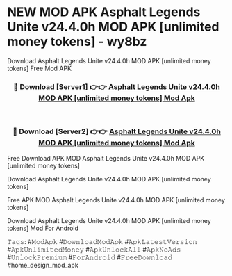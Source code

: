 # NEW MOD APK Asphalt Legends Unite v24.4.0h MOD APK [unlimited money tokens] - wy8bz
Download Asphalt Legends Unite v24.4.0h MOD APK [unlimited money tokens] Free Mod APK

<div align="center">
<h3>🔴 Download [Server1] 👉👉 <a href="https://apk-comot.site?title=Asphalt_Legends_Unite_v24.4.0h_MOD_APK_[unlimited_money_tokens]">Asphalt Legends Unite v24.4.0h MOD APK [unlimited money tokens] Mod Apk</a></h3><br>

<h3>🔴 Download [Server2] 👉👉 <a href="https://apk-comot.site?title=Asphalt_Legends_Unite_v24.4.0h_MOD_APK_[unlimited_money_tokens]">Asphalt Legends Unite v24.4.0h MOD APK [unlimited money tokens] Mod Apk</a></h3>
</div>


Free Download APK MOD Asphalt Legends Unite v24.4.0h MOD APK [unlimited money tokens]

Download Asphalt Legends Unite v24.4.0h MOD APK [unlimited money tokens] 

Free APK MOD Asphalt Legends Unite v24.4.0h MOD APK [unlimited money tokens] 

Download Asphalt Legends Unite v24.4.0h MOD APK [unlimited money tokens] Mod For Android

𝚃𝚊𝚐𝚜: #𝙼𝚘𝚍𝙰𝚙𝚔 #𝙳𝚘𝚠𝚗𝚕𝚘𝚊𝚍𝙼𝚘𝚍𝙰𝚙𝚔 #𝙰𝚙𝚔𝙻𝚊𝚝𝚎𝚜𝚝𝚅𝚎𝚛𝚜𝚒𝚘𝚗 #𝙰𝚙𝚔𝚄𝚗𝚕𝚒𝚖𝚒𝚝𝚎𝚍𝙼𝚘𝚗𝚎𝚢 #𝙰𝚙𝚔𝚄𝚗𝚕𝚘𝚌𝚔𝙰𝚕𝚕 #𝙰𝚙𝚔𝙽𝚘𝙰𝚍𝚜 #𝚄𝚗𝚕𝚘𝚌𝚔𝙿𝚛𝚎𝚖𝚒𝚞𝚖 #𝙵𝚘𝚛𝙰𝚗𝚍𝚛𝚘𝚒𝚍 #𝙵𝚛𝚎𝚎𝙳𝚘𝚠𝚗𝚕𝚘𝚊𝚍 #home_design_mod_apk